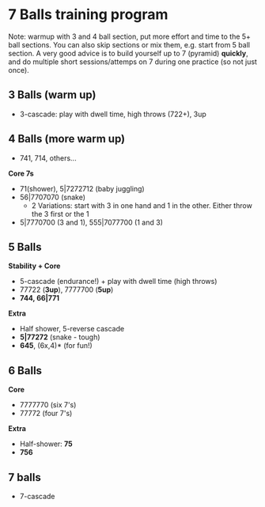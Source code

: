 # 7 Balls training program

Note: warmup with 3 and 4 ball section, put more effort and time to the 5+ 
ball sections. 
You can also skip sections or mix them, e.g. start from 5 ball section.
A very good advice is to build yourself up to 7 (pyramid) **quickly**, and do multiple short sessions/attemps on 7 during one practice (so not just once).

## 3 Balls (warm up)

- 3-cascade: play with dwell time, high throws (722+), 3up

## 4 Balls (more warm up)

- 741, 714, others...

**Core 7s**
- 71(shower), 5|7272712 (baby juggling)
- 56|7707070 (snake)
  - 2 Variations: start with 3 in one hand and 1 in the other. Either throw the 3 first or the 1
- 5|7770700 (3 and 1), 555|7077700 (1 and 3)

## 5 Balls

**Stability + Core**  
- 5-cascade (endurance!) + play with dwell time (high throws)
- 77722 (**3up**), 7777700 (**5up**)
- **744, 66|771**

**Extra**  
- Half shower, 5-reverse cascade
- **5|77272** (snake - tough)
- **645**, (6x,4)\* (for fun!)

## 6 Balls

**Core**  
- 7777770 (six 7's)
- 77772 (four 7's)

**Extra**  
- Half-shower: **75**
- **756**

## 7 balls

- 7-cascade

